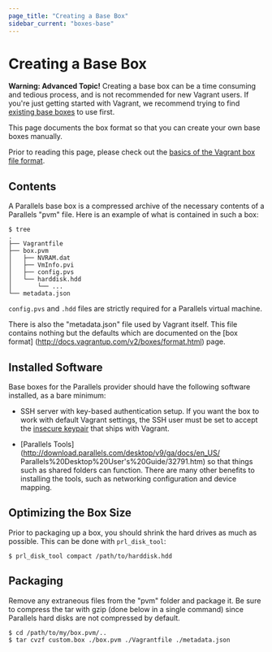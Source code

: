 ```yaml
---
page_title: "Creating a Base Box"
sidebar_current: "boxes-base"
---
```


# Creating a Base Box

<div class="alert alert-warn">
	<p>
		<strong>Warning: Advanced Topic!</strong> Creating a base box can be a
		time consuming and tedious process, and is not recommended for new
		Vagrant users. If you're just getting started with Vagrant, we
		recommend trying to find <a href="https://atlas.hashicorp.com/parallels">
		existing base boxes</a> to use first.
	</p>
</div>

This page documents the box format so that you can create your own base boxes
manually.

Prior to reading this page, please check out the [basics of the Vagrant
box file format](http://docs.vagrantup.com/v2/boxes/format.html).

## Contents
A Parallels base box is a compressed archive of the necessary contents of
a Parallels "pvm" file. Here is an example of what is contained in such a box:

```
$ tree
.
├── Vagrantfile
├── box.pvm
│   ├── NVRAM.dat
│   ├── VmInfo.pvi
│   ├── config.pvs
│   └── harddisk.hdd
│       └── ...
└── metadata.json
```

`config.pvs` and `.hdd` files are strictly required for a Parallels virtual
machine.

There is also the "metadata.json" file used by Vagrant itself. This file
contains nothing but the defaults which are documented on the [box format]
(http://docs.vagrantup.com/v2/boxes/format.html) page.

## Installed Software

Base boxes for the Parallels provider should have the following software
installed, as a bare minimum:

- SSH server with key-based authentication setup. If you want the box to work
with default Vagrant settings, the SSH user must be set to accept the [insecure
keypair](https://github.com/mitchellh/vagrant/blob/master/keys/vagrant.pub)
that ships with Vagrant.

- [Parallels Tools](http://download.parallels.com/desktop/v9/ga/docs/en_US/
Parallels%20Desktop%20User's%20Guide/32791.htm) so that things such as shared
folders can function. There are many other benefits to installing the tools,
such as networking configuration and device mapping.

## Optimizing the Box Size

Prior to packaging up a box, you should shrink the hard drives as much as
possible. This can be done with `prl_disk_tool`:

```
$ prl_disk_tool compact /path/to/harddisk.hdd
```

## Packaging

Remove any extraneous files from the "pvm" folder and package it. Be sure to
compress the tar with gzip (done below in a single command) since Parallels
hard disks are not compressed by default.

```
$ cd /path/to/my/box.pvm/..
$ tar cvzf custom.box ./box.pvm ./Vagrantfile ./metadata.json
```
